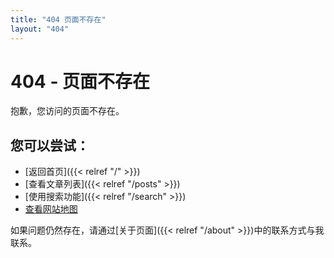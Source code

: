 ```yaml
---
title: "404 页面不存在"
layout: "404"
---
```


# 404 - 页面不存在

抱歉，您访问的页面不存在。

## 您可以尝试：

- [返回首页]({{< relref "/" >}})
- [查看文章列表]({{< relref "/posts" >}})
- [使用搜索功能]({{< relref "/search" >}})
- [查看网站地图](/sitemap.xml)

如果问题仍然存在，请通过[关于页面]({{< relref "/about" >}})中的联系方式与我联系。